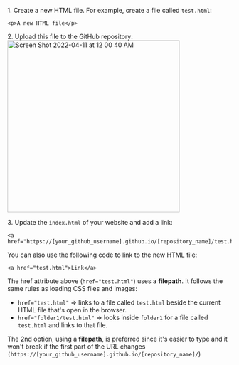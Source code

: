 1\. Create a new HTML file. For example, create a file called `test.html`:
```
<p>A new HTML file</p>
```
2\. Upload this file to the GitHub repository:<br>
<img width="387" alt="Screen Shot 2022-04-11 at 12 00 40 AM" src="https://user-images.githubusercontent.com/70604577/162665875-01ebee20-2a65-4692-99e0-16142b09503f.png"><br>

3\. Update the `index.html` of your website and add a link:<br>
```
<a href="https://[your_github_username].github.io/[repository_name]/test.html">Link</a>
```
You can also use the following code to link to the new HTML file:<br>
```
<a href="test.html">Link</a>
```
The href attribute above (`href="test.html"`) uses a **filepath**. It follows the same rules as loading CSS files and images:
- `href="test.html"` => links to a file called `test.html` beside the current HTML file that's open in the browser.
- `href="folder1/test.html"` => looks inside `folder1` for a file called `test.html` and links to that file.

The 2nd option, using a **filepath**, is preferred since it's easier to type and it won't break if the first part of the URL changes `(https://[your_github_username].github.io/[repository_name]/`)
